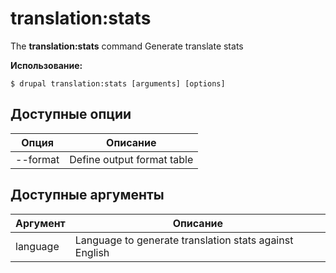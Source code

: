 # translation:stats
The **translation:stats** command Generate translate stats

**Использование:**
```
$ drupal translation:stats [arguments] [options] 
```

## Доступные опции
Опция | Описание
-------|-------------
--format | Define output format table|markdown

## Доступные аргументы
Аргумент | Описание
---------|-------------
language | Language to generate translation stats against English

